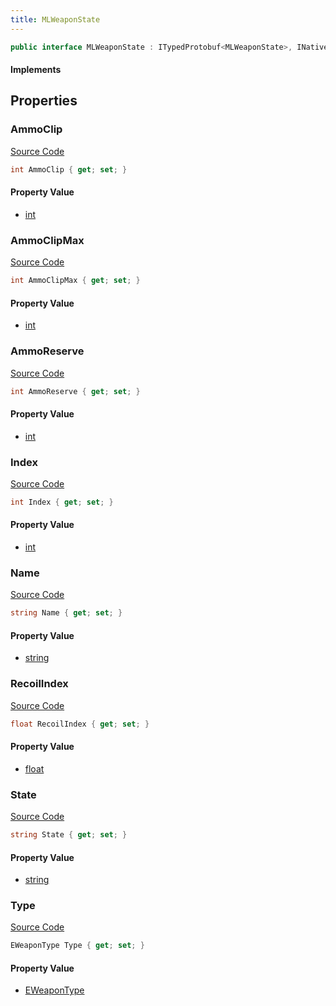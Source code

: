 ```yaml
---
title: MLWeaponState
---
```


```csharp
public interface MLWeaponState : ITypedProtobuf<MLWeaponState>, INativeHandle
```

#### Implements

## Properties

### AmmoClip

[Source Code](https://github.com/swiftly-solution/swiftlys2/blob/main/managed/src/SwiftlyS2.Generated/Protobufs/Interfaces/MLWeaponState.cs#L22)

```csharp
int AmmoClip { get; set; }
```

#### Property Value

- [int](https://learn.microsoft.com/dotnet/api/system.int32)

### AmmoClipMax

[Source Code](https://github.com/swiftly-solution/swiftlys2/blob/main/managed/src/SwiftlyS2.Generated/Protobufs/Interfaces/MLWeaponState.cs#L25)

```csharp
int AmmoClipMax { get; set; }
```

#### Property Value

- [int](https://learn.microsoft.com/dotnet/api/system.int32)

### AmmoReserve

[Source Code](https://github.com/swiftly-solution/swiftlys2/blob/main/managed/src/SwiftlyS2.Generated/Protobufs/Interfaces/MLWeaponState.cs#L28)

```csharp
int AmmoReserve { get; set; }
```

#### Property Value

- [int](https://learn.microsoft.com/dotnet/api/system.int32)

### Index

[Source Code](https://github.com/swiftly-solution/swiftlys2/blob/main/managed/src/SwiftlyS2.Generated/Protobufs/Interfaces/MLWeaponState.cs#L13)

```csharp
int Index { get; set; }
```

#### Property Value

- [int](https://learn.microsoft.com/dotnet/api/system.int32)

### Name

[Source Code](https://github.com/swiftly-solution/swiftlys2/blob/main/managed/src/SwiftlyS2.Generated/Protobufs/Interfaces/MLWeaponState.cs#L16)

```csharp
string Name { get; set; }
```

#### Property Value

- [string](https://learn.microsoft.com/dotnet/api/system.string)

### RecoilIndex

[Source Code](https://github.com/swiftly-solution/swiftlys2/blob/main/managed/src/SwiftlyS2.Generated/Protobufs/Interfaces/MLWeaponState.cs#L34)

```csharp
float RecoilIndex { get; set; }
```

#### Property Value

- [float](https://learn.microsoft.com/dotnet/api/system.single)

### State

[Source Code](https://github.com/swiftly-solution/swiftlys2/blob/main/managed/src/SwiftlyS2.Generated/Protobufs/Interfaces/MLWeaponState.cs#L31)

```csharp
string State { get; set; }
```

#### Property Value

- [string](https://learn.microsoft.com/dotnet/api/system.string)

### Type

[Source Code](https://github.com/swiftly-solution/swiftlys2/blob/main/managed/src/SwiftlyS2.Generated/Protobufs/Interfaces/MLWeaponState.cs#L19)

```csharp
EWeaponType Type { get; set; }
```

#### Property Value

- [EWeaponType](/docs/api/shared/protobufdefinitions/eweapontype)

